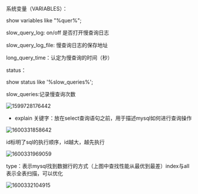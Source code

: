 

系统变量（VARIABLES）：

show variables like "%quer%";

slow_query_log: on/off 是否打开慢查询日志

slow_query_log_file: 慢查询日志的保存地址

long_query_time：认定为慢查询的时间（秒）

status：

show status like '%slow_queries%';

slow_queries:记录慢查询次数

![1599728176442](http://weiguo-1303915920.cos.ap-nanjing.myqcloud.com/fdd80ae210951e65ad5b2bf9ef245144.png)

- explain 关键字：放在select查询语句之前，用于描述mysql如何进行查询操作

![1600331858642](http://weiguo-1303915920.cos.ap-nanjing.myqcloud.com/7b936667c779d96a61db39a13c0801be.png)

id标明了sql的执行顺序，id越大，越先执行

![1600331969059](http://weiguo-1303915920.cos.ap-nanjing.myqcloud.com/3ca6127e7d9e74ad2da9995e0b3367d6.png)

type：表示mysql找到数据行的方式（上图中查找性能从最优到最差）index与all表示全表扫描，可以优化

![1600332104915](http://weiguo-1303915920.cos.ap-nanjing.myqcloud.com/a59c162ae04dbbdaf4b2d2037ca5ee60.png)

